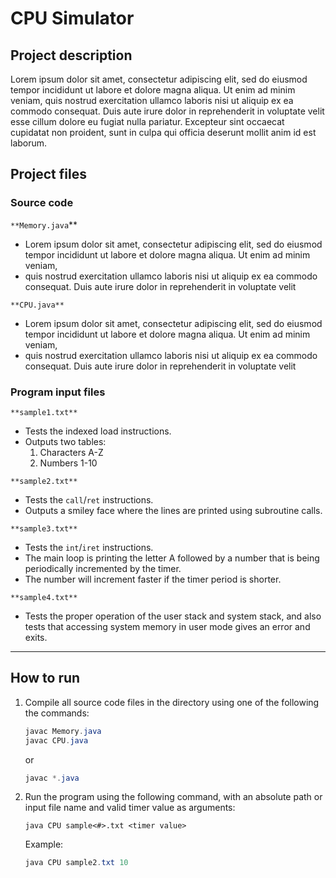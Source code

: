 # CPU Simulator

## Project description

Lorem ipsum dolor sit amet, consectetur adipiscing elit, sed do eiusmod tempor incididunt ut labore et dolore magna aliqua. Ut enim ad minim veniam, quis nostrud exercitation ullamco laboris nisi ut aliquip ex ea commodo consequat. Duis aute irure dolor in reprehenderit in voluptate velit esse cillum dolore eu fugiat nulla pariatur. Excepteur sint occaecat cupidatat non proident, sunt in culpa qui officia deserunt mollit anim id est laborum.

## **Project files**

### **Source code**

`**Memory.java`**

- Lorem ipsum dolor sit amet, consectetur adipiscing elit, sed do eiusmod tempor incididunt ut labore et dolore magna aliqua. Ut enim ad minim veniam,
- quis nostrud exercitation ullamco laboris nisi ut aliquip ex ea commodo consequat. Duis aute irure dolor in reprehenderit in voluptate velit

`**CPU.java**`

- Lorem ipsum dolor sit amet, consectetur adipiscing elit, sed do eiusmod tempor incididunt ut labore et dolore magna aliqua. Ut enim ad minim veniam,
- quis nostrud exercitation ullamco laboris nisi ut aliquip ex ea commodo consequat. Duis aute irure dolor in reprehenderit in voluptate velit

### Program i**nput files**

`**sample1.txt**`

- Tests the indexed load instructions.
- Outputs two tables:
    1. Characters A-Z
    2. Numbers 1-10

`**sample2.txt**`

- Tests the `call`/`ret` instructions.
- Outputs a smiley face where the lines are printed using subroutine calls.

`**sample3.txt**`

- Tests the `int`/`iret` instructions.
- The main loop is printing the letter A followed by a number that is being periodically incremented by the timer.
- The number will increment faster if the timer period is shorter.

`**sample4.txt**`

- Tests the proper operation of the user stack and system stack, and also tests that accessing system memory in user mode gives an error and exits.

---

## How to run

1. Compile all source code files in the directory using one of the following the commands:

    ```java
    javac Memory.java
    javac CPU.java
    ```

   or

    ```java
    javac *.java
    ```

2. Run the program using the following command, with an absolute path or input file name and valid timer value as arguments:

    ```
    java CPU sample<#>.txt <timer value>
    ```

   Example:

    ```java
    java CPU sample2.txt 10
    ```
